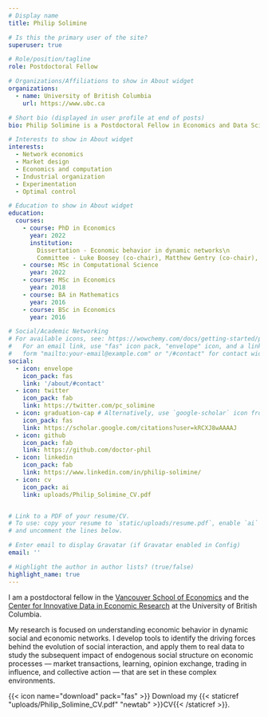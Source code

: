 ```yaml
---
# Display name
title: Philip Solimine

# Is this the primary user of the site?
superuser: true

# Role/position/tagline
role: Postdoctoral Fellow

# Organizations/Affiliations to show in About widget
organizations:
  - name: University of British Columbia
    url: https://www.ubc.ca

# Short bio (displayed in user profile at end of posts)
bio: Philip Solimine is a Postdoctoral Fellow in Economics and Data Science at the University of British Columbia

# Interests to show in About widget
interests:
  - Network economics
  - Market design
  - Economics and computation
  - Industrial organization
  - Experimentation
  - Optimal control

# Education to show in About widget
education:
  courses:
    - course: PhD in Economics
      year: 2022
      institution: 
        Dissertation - Economic behavior in dynamic networks\n
        Committee - Luke Boosey (co-chair), Matthew Gentry (co-chair), R. Mark Isaac, Cynthia Fan Yang, Anke Meyer-Baese
    - course: MSc in Computational Science
      year: 2022
    - course: MSc in Economics
      year: 2018
    - course: BA in Mathematics
      year: 2016
    - course: BSc in Economics
      year: 2016

# Social/Academic Networking
# For available icons, see: https://wowchemy.com/docs/getting-started/page-builder/#icons
#   For an email link, use "fas" icon pack, "envelope" icon, and a link in the
#   form "mailto:your-email@example.com" or "/#contact" for contact widget.
social:
  - icon: envelope
    icon_pack: fas
    link: '/about/#contact'
  - icon: twitter
    icon_pack: fab
    link: https://twitter.com/pc_solimine
  - icon: graduation-cap # Alternatively, use `google-scholar` icon from `ai` icon pack
    icon_pack: fas
    link: https://scholar.google.com/citations?user=kRCXJ8wAAAAJ
  - icon: github
    icon_pack: fab
    link: https://github.com/doctor-phil
  - icon: linkedin
    icon_pack: fab
    link: https://www.linkedin.com/in/philip-solimine/
  - icon: cv
    icon_pack: ai
    link: uploads/Philip_Solimine_CV.pdf


# Link to a PDF of your resume/CV.
# To use: copy your resume to `static/uploads/resume.pdf`, enable `ai` icons in `params.toml`,
# and uncomment the lines below.

# Enter email to display Gravatar (if Gravatar enabled in Config)
email: ''

# Highlight the author in author lists? (true/false)
highlight_name: true
---
```


I am a postdoctoral fellow in the [Vancouver School of Economics](https://economics.ubc.ca/) and the [Center for Innovative Data in Economic Research](https://economics.ubc.ca/cider/research-activity/) at the University of British Columbia.

My research is focused on understanding economic behavior in dynamic social and economic networks. I develop tools to identify the driving forces behind the evolution of social interaction, and apply them to real data to study the subsequent impact of endogenous social structure on economic processes — market transactions, learning, opinion exchange, trading in influence, and collective action — that are set in these complex environments.

{{< icon name="download" pack="fas" >}} Download my {{< staticref "uploads/Philip_Solimine_CV.pdf" "newtab" >}}CV{{< /staticref >}}.
